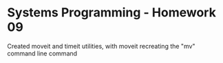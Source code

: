 # Systems Programming - Homework 09
Created moveit and timeit utilities, with moveit recreating the "mv" command line command
